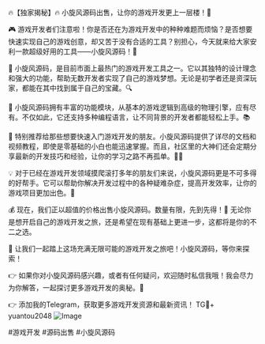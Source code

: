 🔥【独家揭秘】🔥 小旋风源码出售，让你的游戏开发更上一层楼！🚀

🎮 游戏开发者们注意啦！你是否还在为游戏开发中的种种难题而烦恼？是否想要快速实现自己的游戏创意，却又苦于没有合适的工具？别担心，今天就来给大家安利一款超级好用的工具——小旋风源码！🎉

🌈 小旋风源码，是目前市面上最热门的游戏开发工具之一。它以其独特的设计理念和强大的功能，帮助无数开发者实现了自己的游戏梦想。无论是初学者还是资深玩家，都能在其中找到属于自己的宝藏。🔍

🔧 小旋风源码拥有丰富的功能模块，从基本的游戏逻辑到高级的物理引擎，应有尽有。不仅如此，它还支持多种编程语言，让不同背景的开发者都能轻松上手。📚

🌟 特别推荐给那些想要快速入门游戏开发的朋友。小旋风源码提供了详尽的文档和视频教程，即使是零基础的小白也能迅速掌握。而且，社区里的大神们还会定期分享最新的开发技巧和经验，让你的学习之路不再孤单。👩‍🏫

💡 对于已经在游戏开发领域摸爬滚打多年的朋友们来说，小旋风源码更是不可多得的好帮手。它可以帮助你解决开发过程中的各种疑难杂症，提高开发效率，让你的游戏项目更加出色。💪

💰 现在，我们正以超值的价格出售小旋风源码。数量有限，先到先得！🎁 无论你是想开启自己的游戏开发之旅，还是希望在现有基础上更进一步，这都将是你的不二之选。

🚀 让我们一起踏上这场充满无限可能的游戏开发之旅吧！小旋风源码，等你来探索！

👉 如果你对小旋风源码感兴趣，或者有任何疑问，欢迎随时私信我哦！我会尽力为你解答，一起探讨更多游戏开发的奥秘。💌

👉 添加我的Telegram，获取更多游戏开发资源和最新资讯！
TG💪+ yuantou2048
![Image](https://github.com/user-attachments/assets/42a5a4a5-fea9-4a1d-8aa0-73e57e430cca)

#游戏开发 #源码出售 #小旋风源码